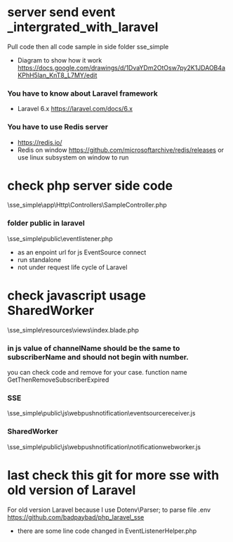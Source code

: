 # server send event _intergrated_with_laravel
Pull code then all code sample in side folder sse_simple
- Diagram to show how it work
https://docs.google.com/drawings/d/1DvaYDm2OtOsw7py2K1JDAOB4aKPhH5lan_KnT8_L7MY/edit

### You have to know about Laravel framework 

- Laravel 6.x https://laravel.com/docs/6.x

### You have to use Redis server
- https://redis.io/
- Redis on window https://github.com/microsoftarchive/redis/releases or use linux subsystem on window to run

# check php server side code 
\sse_simple\app\Http\Controllers\SampleController.php

### folder public in laravel 
\sse_simple\public\eventlistener.php 
- as an enpoint url for js EventSource connect 
- run standalone 
- not under request life cycle of Laravel

# check javascript usage SharedWorker
\sse_simple\resources\views\index.blade.php

### in js value of channelName should be the same to subscriberName and should not begin with number.
you can check code and remove for your case. function name GetThenRemoveSubscriberExpired

### SSE 
\sse_simple\public\js\webpushnotification\eventsourcereceiver.js

### SharedWorker
\sse_simple\public\js\webpushnotification\notificationwebworker.js

# last check this git for more sse with old version of Laravel
For old version Laravel because I use Dotenv\Parser; to parse file .env 
https://github.com/badpaybad/php_laravel_sse
- there are some line code changed in EventListenerHelper.php

